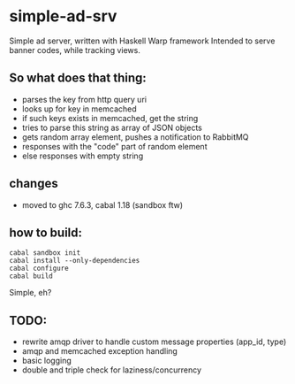 simple-ad-srv
=============

Simple ad server, written with Haskell Warp framework
Intended to serve banner codes, while tracking views.

So what does that thing:
--
* parses the key from http query uri
* looks up for key in memcached
* if such keys exists in memcached, get the string
* tries to parse this string as array of JSON objects
* gets random array element, pushes a notification to RabbitMQ
* responses with the "code" part of random element
* else responses with empty string


changes
--

 * moved to ghc 7.6.3, cabal 1.18 (sandbox ftw)

how to build:
--

    cabal sandbox init
    cabal install --only-dependencies
    cabal configure
    cabal build

Simple, eh?

TODO: 
--
* rewrite amqp driver to handle custom message properties (app_id, type)
* amqp and memcached exception handling
* basic logging
* double and triple check for laziness/concurrency


